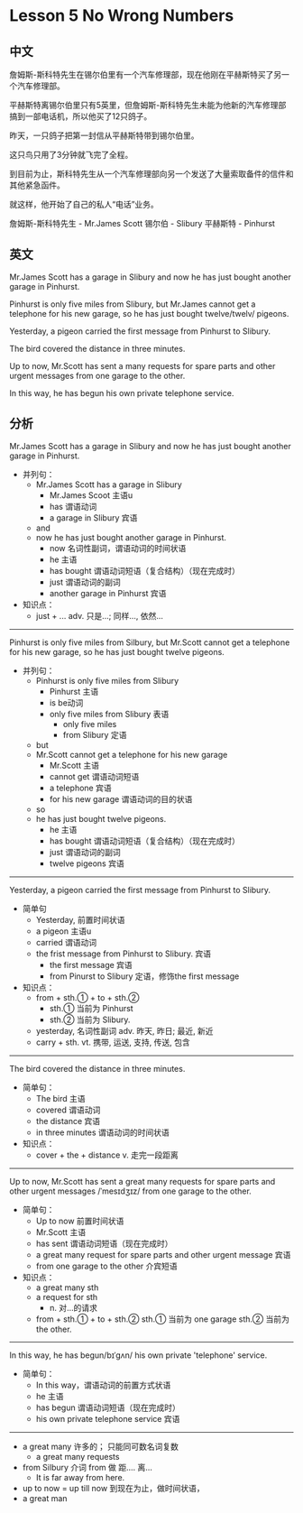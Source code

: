 # Lesson 5 No Wrong Numbers
## 中文

詹姆斯-斯科特先生在锡尔伯里有一个汽车修理部，现在他刚在平赫斯特买了另一个汽车修理部。

平赫斯特离锡尔伯里只有5英里，但詹姆斯-斯科特先生未能为他新的汽车修理部搞到一部电话机，所以他买了12只鸽子。

昨天，一只鸽子把第一封信从平赫斯特带到锡尔伯里。

这只鸟只用了3分钟就飞完了全程。

到目前为止，斯科特先生从一个汽车修理部向另一个发送了大量索取备件的信件和其他紧急函件。

就这样，他开始了自己的私人“电话”业务。

詹姆斯-斯科特先生 - Mr.James Scott
锡尔伯 - Slibury
平赫斯特 - Pinhurst


## 英文

Mr.James Scott has a garage in Slibury and now he has just bought another garage in Pinhurst.

Pinhurst is only five miles from Slibury, but Mr.James cannot get a telephone for his new garage, so he has just bought twelve/twelv/ pigeons.

Yesterday, a pigeon carried the first message from Pinhurst to Slibury.

The bird covered the distance in three minutes.

Up to now, Mr.Scott has sent a many requests for spare parts and other urgent messages from one garage to the other.

In this way, he has begun his own private telephone service.

## 分析


Mr.James Scott has a garage in Slibury and now he has just bought another garage in Pinhurst.
  - 并列句：
    - Mr.James Scott has a garage in Slibury 
      - Mr.James Scoot 主语u
      - has 谓语动词
      - a garage in Slibury  宾语
    - and
    - now he has just bought another garage in Pinhurst.
      - now 名词性副词，谓语动词的时间状语
      - he  主语
      - has bought 谓语动词短语（复合结构）（现在完成时）
      - just 谓语动词的副词
      - another garage in Pinhurst 宾语
  - 知识点：
    - just + ... adv. 只是...; 同样..., 依然...
  
---


Pinhurst is only five miles from Silbury, but Mr.Scott cannot get a telephone for his new garage, so he has just bought twelve pigeons.
  - 并列句：
    - Pinhurst is only five miles from Slibury
      - Pinhurst 主语
      - is be动词
      - only five miles from Slibury 表语
        - only five miles 
        - from Slibury 定语
    - but
    - Mr.Scott cannot get a telephone for his new garage
      - Mr.Scott 主语
      - cannot get 谓语动词短语
      - a telephone 宾语
      - for his new garage 谓语动词的目的状语
    - so
    - he has just bought twelve pigeons.
      - he 主语
      - has bought 谓语动词短语（复合结构）（现在完成时）
      - just 谓语动词的副词
      - twelve pigeons 宾语
  
---


Yesterday, a pigeon carried the first message from Pinhurst to Slibury. 
  - 简单句
    - Yesterday, 前置时间状语
    - a pigeon 主语u
    - carried 谓语动词
    - the frist message from Pinhurst to Slibury. 宾语
      - the first message 宾语
      - from Pinurst to Slibury 定语，修饰the first message
  - 知识点：
    - from + sth.① + to + sth.② 
        - sth.①  当前为 Pinhurst
        - sth.②  当前为 Slibury.
    - yesterday, 名词性副词 adv. 昨天, 昨日; 最近, 新近
    - carry + sth. vt. 携带, 运送, 支持, 传送, 包含

  
---


The bird covered the distance in three minutes. 	
- 简单句：
  - The bird 主语
  - covered 谓语动词
  - the distance 宾语
  - in three minutes 谓语动词的时间状语
- 知识点：
  - cover + the + distance v. 走完一段距离
  
---


Up to now, Mr.Scott has sent a great many requests for spare parts and other urgent messages /ˈmesɪdʒɪz/  from one garage to the other.
  - 简单句：
    - Up to now 前置时间状语
    - Mr.Scott 主语
    - has sent 谓语动词短语（现在完成时）
    - a great many request for spare parts and other urgent message 宾语
    - from one garage to the other 介宾短语
  - 知识点：
    - a great many sth
    - a request for sth	
        - n. 对...的请求
    - from + sth.① + to + sth.②
        sth.①  当前为 one garage
        sth.②  当前为 the other.
  
---


In this way, he has begun/bɪˈɡʌn/ his own private 'telephone' service.
  - 简单句：
    - In this way，谓语动词的前置方式状语
    - he 主语
    - has begun 谓语动词短语（现在完成时）
    - his own private telephone service 宾语
  
---


- a great many 许多的； 只能同可数名词复数
  - a great many requests
- from Silbury 介词 from 做  距.... 离...
  - It is far away from here.
- up to now  = up till now 到现在为止，做时间状语，
- a great man
